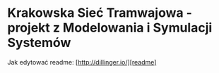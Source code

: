 # Krakowska Sieć Tramwajowa - projekt z Modelowania i Symulacji Systemów

Jak edytować readme: [http://dillinger.io/][readme]

[readme]: [http://dillinger.io/]
